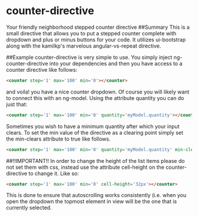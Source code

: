 # counter-directive
Your friendly neighborhood stepped counter directive
##Summary
This is a small directive that allows you to put a stepped counter complete with dropdown and plus or minus buttons for your code.
It utilizes ui-bootstrap along with the kamilkp's marvelous angular-vs-repeat directive.

##Example
counter-directive is very simple to use.  You simply inject ng-counter-directive into your dependencies and then you have access to a counter directive like follows:
```html
<counter step='1' max='100' min='0'></counter>
```
and voila! you have a nice counter dropdown.  Of course you will likely want to connect this with an ng-model.  Using the attribute quantity you can do just that:
```html
<counter step='1' max='100' min='0' quantity='myModel.quantity'></counter>
```
Sometimes you wish to have a minimum quantity after which your input clears.
To set the min value of the directive as a clearing point simply set the min-clears attribute to true like follows.
```html
<counter step='1' max='100' min='0' quantity='myModel.quantity' min-clears='true'></counter>
```

##!!IMPORTANT!!
In order to change the height of the list items please do not set them with css, instead use the attribute cell-height on the counter-directive to change it.  Like so:
```html
<counter step='1' max='100' min='0' cell-height='32px'></counter>
```
This is done to ensure that autoscrolling works consistently (i.e. when you open the dropdown the topmost element in view will be the one that is currently selected.



